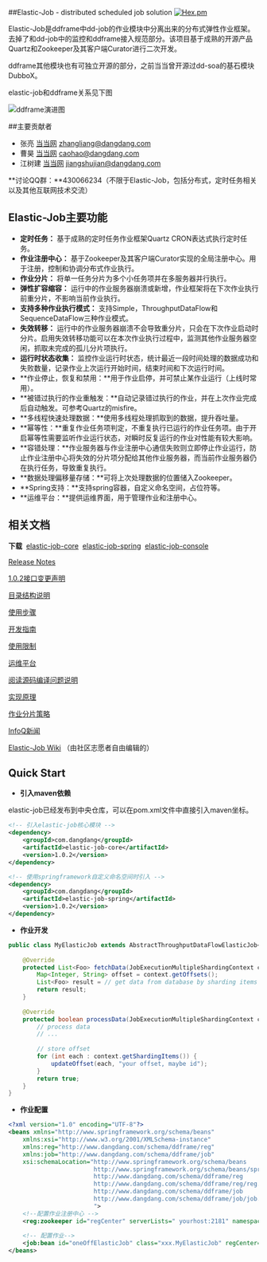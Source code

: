 ##Elastic-Job - distributed scheduled job solution
[![Hex.pm](http://dangdangdotcom.github.io/elastic-job/images/license.svg)](http://www.apache.org/licenses/LICENSE-2.0.html)

  Elastic-Job是ddframe中dd-job的作业模块中分离出来的分布式弹性作业框架。去掉了和dd-job中的监控和ddframe接入规范部分。该项目基于成熟的开源产品Quartz和Zookeeper及其客户端Curator进行二次开发。

  ddframe其他模块也有可独立开源的部分，之前当当曾开源过dd-soa的基石模块DubboX。
  
  elastic-job和ddframe关系见下图
  
  ![ddframe演进图](http://static.oschina.net/uploads/space/2015/0915/181703_2fxp_719192.jpg)

##主要贡献者
* 张亮 [当当网](http://www.dangdang.com/) zhangliang@dangdang.com
* 曹昊 [当当网](http://www.dangdang.com/) caohao@dangdang.com
* 江树建 [当当网](http://www.dangdang.com/) jiangshujian@dangdang.com

**讨论QQ群：**430066234（不限于Elastic-Job，包括分布式，定时任务相关以及其他互联网技术交流）

## Elastic-Job主要功能

* **定时任务：** 基于成熟的定时任务作业框架Quartz CRON表达式执行定时任务。
* **作业注册中心：** 基于Zookeeper及其客户端Curator实现的全局注册中心。用于注册，控制和协调分布式作业执行。
* **作业分片：** 将单一任务分片为多个小任务项并在多服务器并行执行。
* **弹性扩容缩容：** 运行中的作业服务器崩溃或新增，作业框架将在下次作业执行前重分片，不影响当前作业执行。
* **支持多种作业执行模式：** 支持Simple，ThroughputDataFlow和SequenceDataFlow三种作业模式。
* **失效转移：** 运行中的作业服务器崩溃不会导致重分片，只会在下次作业启动时分片。启用失效转移功能可以在本次作业执行过程中，监测其他作业服务器空闲，抓取未完成的孤儿分片项执行。
* **运行时状态收集：** 监控作业运行时状态，统计最近一段时间处理的数据成功和失败数量，记录作业上次运行开始时间，结束时间和下次运行时间。
* **作业停止，恢复和禁用：**用于作业启停，并可禁止某作业运行（上线时常用）。
* **被错过执行的作业重触发：**自动记录错过执行的作业，并在上次作业完成后自动触发。可参考Quartz的misfire。
* **多线程快速处理数据：**使用多线程处理抓取到的数据，提升吞吐量。
* **幂等性：**重复作业任务项判定，不重复执行已运行的作业任务项。由于开启幂等性需要监听作业运行状态，对瞬时反复运行的作业对性能有较大影响。
* **容错处理：**作业服务器与作业注册中心通信失败则立即停止作业运行，防止作业注册中心将失效的分片项分配给其他作业服务器，而当前作业服务器仍在执行任务，导致重复执行。
* **数据处理偏移量存储：**可将上次处理数据的位置储入Zookeeper。
* **Spring支持：**支持spring容器，自定义命名空间，占位符等。
* **运维平台：**提供运维界面，用于管理作业和注册中心。

## 相关文档

**下载**
&nbsp;[elastic-job-core](http://dangdangdotcom.github.io/elastic-job/downloads/elastic-job-core-1.0.2.jar)
&nbsp;[elastic-job-spring](http://dangdangdotcom.github.io/elastic-job/downloads/elastic-job-spring-1.0.2.jar)
&nbsp;[elastic-job-console](http://dangdangdotcom.github.io/elastic-job/downloads/elastic-job-console-1.0.2.jar)

[Release Notes](http://dangdangdotcom.github.io/elastic-job/releaseNotes.html)

[1.0.2接口变更声明](http://dangdangdotcom.github.io/elastic-job/1.0.2UpdateNotes.html)

[目录结构说明](http://dangdangdotcom.github.io/elastic-job/directoryStructure.html)

[使用步骤](http://dangdangdotcom.github.io/elastic-job/usage.html)

[开发指南](http://dangdangdotcom.github.io/elastic-job/userGuide.html)

[使用限制](http://dangdangdotcom.github.io/elastic-job/limitations.html)

[运维平台](http://dangdangdotcom.github.io/elastic-job/webConsole.html)

[阅读源码编译问题说明](http://dangdangdotcom.github.io/elastic-job/sourceCodeGuide.html)

[实现原理](http://dangdangdotcom.github.io/elastic-job/theory.html)

[作业分片策略](http://dangdangdotcom.github.io/elastic-job/jobStrategy.html)

[InfoQ新闻](http://www.infoq.com/cn/news/2015/09/dangdang-elastic-job)

[Elastic-Job Wiki](https://github.com/dangdangdotcom/elastic-job/wiki) （由社区志愿者自由编辑的）

## Quick Start

* **引入maven依赖**

elastic-job已经发布到中央仓库，可以在pom.xml文件中直接引入maven坐标。

```xml
<!-- 引入elastic-job核心模块 -->
<dependency>
    <groupId>com.dangdang</groupId>
    <artifactId>elastic-job-core</artifactId>
    <version>1.0.2</version>
</dependency>

<!-- 使用springframework自定义命名空间时引入 -->
<dependency>
    <groupId>com.dangdang</groupId>
    <artifactId>elastic-job-spring</artifactId>
    <version>1.0.2</version>
</dependency>
```
* **作业开发**

```java
public class MyElasticJob extends AbstractThroughputDataFlowElasticJob<Foo> {
    
    @Override
    protected List<Foo> fetchData(JobExecutionMultipleShardingContext context) {
        Map<Integer, String> offset = context.getOffsets();
        List<Foo> result = // get data from database by sharding items and by offset
        return result;
    }
    
    @Override
    protected boolean processData(JobExecutionMultipleShardingContext context, Foo data) {
        // process data
        // ...
        
        // store offset
        for (int each : context.getShardingItems()) {
            updateOffset(each, "your offset, maybe id");
        }
        return true;
    }
}
```

* **作业配置**

```xml
<?xml version="1.0" encoding="UTF-8"?>
<beans xmlns="http://www.springframework.org/schema/beans"
    xmlns:xsi="http://www.w3.org/2001/XMLSchema-instance"
    xmlns:reg="http://www.dangdang.com/schema/ddframe/reg" 
    xmlns:job="http://www.dangdang.com/schema/ddframe/job" 
    xsi:schemaLocation="http://www.springframework.org/schema/beans 
                        http://www.springframework.org/schema/beans/spring-beans.xsd 
                        http://www.dangdang.com/schema/ddframe/reg 
                        http://www.dangdang.com/schema/ddframe/reg/reg.xsd 
                        http://www.dangdang.com/schema/ddframe/job 
                        http://www.dangdang.com/schema/ddframe/job/job.xsd 
                        ">
    <!--配置作业注册中心 -->
    <reg:zookeeper id="regCenter" serverLists=" yourhost:2181" namespace="dd-job" baseSleepTimeMilliseconds="1000" maxSleepTimeMilliseconds="3000" maxRetries="3" />
    
    <!-- 配置作业-->
    <job:bean id="oneOffElasticJob" class="xxx.MyElasticJob" regCenter="regCenter" cron="0/10 * * * * ?"   shardingTotalCount="3" shardingItemParameters="0=A,1=B,2=C" />
</beans>
```
